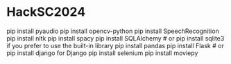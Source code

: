 # HackSC2024

pip install pyaudio
pip install opencv-python
pip install SpeechRecognition
pip install nltk
pip install spacy
pip install SQLAlchemy  # or pip install sqlite3 if you prefer to use the built-in library
pip install pandas
pip install Flask  # or pip install django for Django
pip install selenium
pip install moviepy
